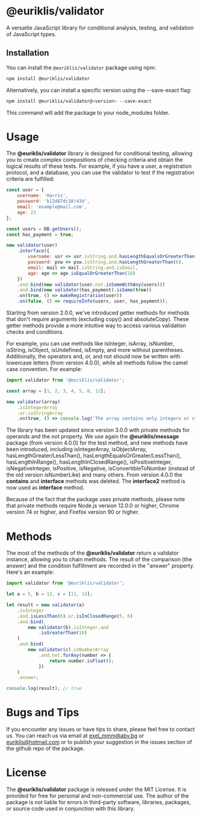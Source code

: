 # @euriklis/validator

A versatile JavaScript library for conditional analysis, testing, and validation of JavaScript types.

## Installation

You can install the `@euriklis/validator` package using npm:

```sh
npm install @euriklis/validator
```
Alternatively, you can install a specific version using the --save-exact flag:

```sh
npm install @euriklis/validator@<version> --save-exact
```
This command will add the package to your node_modules folder.

# Usage

The **@euriklis/validator** library is designed for conditional testing, allowing you to create complex compositions of checking criteria and obtain the logical results of these tests. For example, if you have a user, a registration protocol, and a database, you can use the validator to test if the registration criteria are fulfilled:

```js
const user = {
    username: 'Harris',
    password: 'k12d87dc3A!43d',
    email: 'example@mail.com',
    age: 22
};

const users = DB.getUsers();
const has_payment = true;

new validator(user)
    .interface({
        username: usr => usr.isString.and.hasLengthEqualsOrGreaterThan(6),
        password: psw => psw.isString.and.hasLengthGreaterThan(6),
        email: mail => mail.isString.and.isEmail,
        age: age => age.isEqualOrGreaterThan(18)
    })
    .and.bind(new validator(user.not.isSameWithAny(users)))
    .and.bind(new validator(has_payment).isSame(true))
    .on(true, () => makeRegistration(user))
    .on(false, () => requireInfo(users, user, has_payment));

```

Starting from version 2.0.0, we've introduced getter methods for methods that don't require arguments (excluding copy() and absoluteCopy). These getter methods provide a more intuitive way to access various validation checks and conditions.

For example, you can use methods like isInteger, isArray, isNumber, isString, isObject, isUndefined, isEmpty, and more without parentheses. Additionally, the operators and, or, and not should now be written with lowercase letters (from version 4.0.0), while all methods follow the camel case convention. For example:

```js
import validator from '@euriklis/validator';

const array = [1, 2, 3, 4, 5, 8, 12];

new validator(array)
    .isIntegerArray
    .or.isStringArray
    .on(true, () => console.log('The array contains only integers or strings.'));
```
The library has been updated since version 3.0.0 with private methods for operands and the *not* property. We use again the **@euriklis/message** package (from version 4.0.0) for the test method, and new methods have been introduced, including isIntegerArray, isObjectArray, hasLengthGreater/LessThan(), hasLengthEqualsOrGreater/LessThan(), hasLengthInRange(), hasLengthInClosedRange(), isPositiveInteger, isNegativeInteger, isPositive, isNegative, isConvertibleToNumber (instead of the old version isNumberLike) and many others. From version 4.0.0 the **contains** and **interface** methods was deleted. The **interface2** method is now used as **interface** method.

Because of the fact that the package uses private methods, please note that private methods require Node.js version 12.0.0 or higher, Chrome version 74 or higher, and Firefox version 90 or higher. 

# Methods

The most of the methods of the **@euriklis/validator** return a validator instance, allowing you to chain methods. The result of the comparison (the answer) and the condition fulfillment are recorded in the "answer" property. Here's an example:

```js
import validator from '@euriklis/validator';

let a = 5, b = 12, c = [11, 13];

let result = new validator(a)
    .isInteger
    .and.isLessThan(6).or.isInClosedRange(5, 6)
    .and.bind(
        new validator(b).isInteger.and
            .isGreaterThan(10)
    )
    .and.bind(
        new validator(c).isNumberArray
            .and.not.forAny(number => {
                return number.isFloat();
            })
    )
    .answer;

console.log(result); // true

```

# Bugs and Tips

If you encounter any issues or have tips to share, please feel free to contact us. You can reach us via email at exel_mmm@abv.bg or euriklis@hotmail.com or to publish your suggestion in the issues section of the github repo of the package.

# License

The **@euriklis/validator** package is released under the MIT License. It is provided for free for personal and non-commercial use. The author of the package is not liable for errors in third-party software, libraries, packages, or source code used in conjunction with this library.